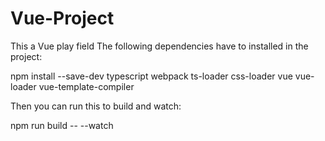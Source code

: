 # Vue-Project
This a Vue play field
The following dependencies have to installed in the project:

npm install --save-dev typescript webpack ts-loader css-loader vue vue-loader vue-template-compiler

Then you can run this to build and watch:

npm run build -- --watch
